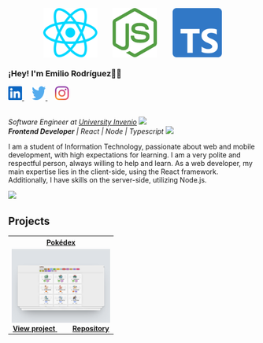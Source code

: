 <div align="center">
    <img align="center" src="./images/react.svg" alt="React.JS" height="100px" width="110px" />   &nbsp;&nbsp;&nbsp;&nbsp;&nbsp;&nbsp;
    <img align="center" src="./images/nodejs.svg" alt="Node.JS" height="100px" width="90px" />   &nbsp;&nbsp;&nbsp;&nbsp;&nbsp;&nbsp;
    <img align="center" src="./images/typescript.svg" alt="Typescript" height="100px" width="100px" />
</div>

<div align:center;" >
    <h3>¡Hey! I'm Emilio Rodríguez👋🏼</h3>
    <a href="https://www.linkedin.com/in/emiliojrb/" target="blank"> 
        <img src="./images/linkedin.svg" alt="emiliojrb" height="28px" width="28px"> 
    </a>
    &nbsp;&nbsp;&nbsp; <!-- Puedes ajustar la cantidad de espacios según sea necesario -->
    <a href="https://twitter.com/_emiliojrb" target="blank"> 
        <img src="./images/twitter.svg" alt="_emiliojrb" height="28px" width="28px"> 
    </a>
    &nbsp;&nbsp;&nbsp; <!-- Puedes ajustar la cantidad de espacios según sea necesario -->
    <a href="https://instagram.com/_emiliorb" target="blank"> 
        <img src="./images/instagram.svg" alt="_emiliorb" height="28px" width="28px"> 
    </a>
</div>


<br>

<p>
  <em>Software Engineer at <a href="https://somosdual.org/">University Invenio</a>
    <img src="https://www.svgrepo.com/show/405749/graduation-cap.svg" width="18">
    <br>
    <strong>Frontend Developer</strong> | React | Node | Typescript
    <img src="https://media.giphy.com/media/WUlplcMpOCEmTGBtBW/giphy.gif" width="30">
  </em>
</p>

I am a student of Information Technology, passionate about web and mobile development, with high expectations for learning. I am a very polite and respectful person, always willing to help and learn. As a web developer, my main expertise lies in the client-side, using the React framework. Additionally, I have skills on the server-side, utilizing Node.js.

<img src="https://media.giphy.com/media/3ov9jNziFTMfzSumAw/giphy.gif" width="250">

## Projects

<table width="100%">
  <tr>
    <th>
      <a href="https://emiliojrb26.github.io/Pokedex/" target="_blank">
        Pokédex
      </a>
    </th>
  </tr>

  <tr>
    <td align="center">
      <a href="https://emiliojrb26.github.io/Pokedex/">
        <img src="./images/pokedex.png" alt="Pokedex Project" width="200px">
      </a>
      <br>
      <a href="https://emiliojrb26.github.io/Pokedex/">
        <strong>View project</strong>
      </a>
      <span style="margin-right: 20px;">&nbsp;&nbsp;</span>
      <a href="https://github.com/emiliojrb26/Pokedex">
        <strong>Repository</strong>
      </a>
    </td>
  </tr>
</table>
